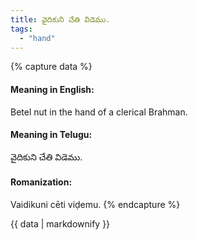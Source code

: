 ```yaml
---
title: వైదికుని చేతి విడెము.
tags:
  - "hand"
---
```


{% capture data %}
#### Meaning in English:
Betel nut in the hand of a clerical Brahman.

#### Meaning in Telugu:
వైదికుని చేతి విడెము.

#### Romanization:
Vaidikuni cēti viḍemu.
{% endcapture %}

{{ data | markdownify }}

